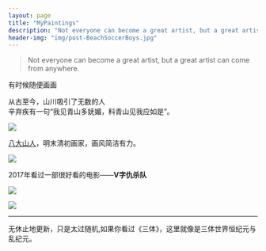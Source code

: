 ```yaml
---
layout: page
title: "MyPaintings"
description: "Not everyone can become a great artist, but a great artist can come from anywhere."
header-img: "img/post-BeachSoccerBoys.jpg"
---
```


> Not everyone can become a great artist, but a great artist can come from anywhere.

有时候随便画画

从古至今，山川吸引了无数的人  
辛弃疾有一句“我见青山多妩媚，料青山见我应如是”。  
  
![](https://ws1.sinaimg.cn/large/007aIiGTly1g2aazkgplkj30u013z40t.jpg)  

[八大山人](https://zh.wikipedia.org/wiki/八大山人)，明末清初画家，画风简洁有力。
  
![](https://ws1.sinaimg.cn/large/007aIiGTly1g2aay2ocuij30u00u0jsl.jpg) 


2017年看过一部很好看的电影——**V字仇杀队**
  
![](https://ws1.sinaimg.cn/large/007aIiGTly1g2aazxj8jcj31900u0abv.jpg)
  
![](https://ws1.sinaimg.cn/large/007aIiGTly1g2ab07sukcj31900u0jv1.jpg)




---

无休止地更新，只是太过随机,如果你看过《三体》，这里就像是三体世界恒纪元与乱纪元。
